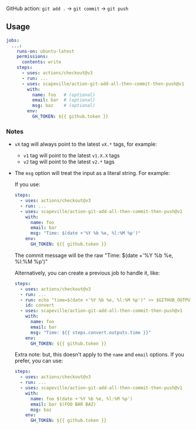GitHub action: `git add .` → `git commit` → `git push`


## Usage

```yml
jobs:
  ...:
    runs-on: ubuntu-latest
    permissions:
      contents: write
    steps:
      - uses: actions/checkout@v3
      - run: ...
      - uses: scapeville/action-git-add-all-then-commit-then-push@v1
        with:
          name: foo   # (optional)
          email: bar  # (optional)
          msg: baz    # (optional)
        env:
          GH_TOKEN: ${{ github.token }}
```

### Notes

- `vX` tag will always point to the latest `vX.*` tags, for example:

  - `v1` tag will point to the latest `v1.X.X` tags
  - `v2` tag will point to the latest `v2.*` tags

- The `msg` option will treat the input as a literal string. For example:
  
  If you use:
  ```yml
  steps:
    - uses: actions/checkout@v3
    - run: ...
    - uses: scapeville/action-git-add-all-then-commit-then-push@v1
      with:
        name: foo
        email: bar
        msg: "Time: $(date +'%Y %b %e, %l:%M %p')"
      env:
        GH_TOKEN: ${{ github.token }}
  ```
  The commit message will be the raw "Time: $(date +'%Y %b %e, %l:%M %p')"

  Alternatively, you can create a previous job to handle it, like:
  ```yml
  steps:
    - uses: actions/checkout@v3
    - run: ...
    - run: echo "time=$(date +'%Y %b %e, %l:%M %p')" >> $GITHUB_OUTPUT
      id: convert
    - uses: scapeville/action-git-add-all-then-commit-then-push@v1
      with:
        name: foo
        email: bar
        msg: "Time: ${{ steps.convert.outputs.time }}"
      env:
        GH_TOKEN: ${{ github.token }}
  ```

  Extra note: but, this doesn't apply to the `name` and `email` options. If you prefer, you can use:
  ```yml
  steps:
    - uses: actions/checkout@v3
    - run: ...
    - uses: scapeville/action-git-add-all-then-commit-then-push@v1
      with:
        name: foo $(date +'%Y %b %e, %l:%M %p')
        email: bar $(FOO BAR BAZ)
        msg: baz
      env:
        GH_TOKEN: ${{ github.token }}
  ```